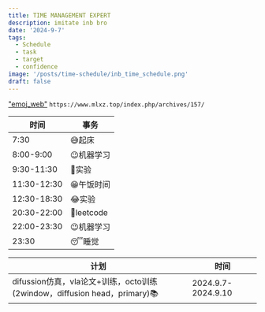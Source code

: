 ```yaml
---
title: TIME MANAGEMENT EXPERT
description: imitate inb bro 
date: '2024-9-7'
tags:
  - Schedule
  - task
  - target
  - confidence
image: '/posts/time-schedule/inb_time_schedule.png'
draft: false
---
```

["emoj_web"](https://www.mlxz.top/index.php/archives/157/)
`https://www.mlxz.top/index.php/archives/157/`

| 时间 | 事务 |
| --- | --- |
| 7:30 | 😅起床 |
| 8:00-9:00 | 😉机器学习 |
| 9:30-11:30 | 🫠实验 |
| 11:30-12:30 | 😁午饭时间 |
| 12:30-18:30 | 😂实验 |
| 20:30-22:00 | 🙂leetcode |
| 22:00-23:30 | 😉机器学习 |
| 23:30 | 😴睡觉 |

| 计划 | 时间 |
| --- | --- |
|difussion仿真，vla论文+训练，octo训练(2window，diffusion head，primary)📚|2024.9.7-2024.9.10|

